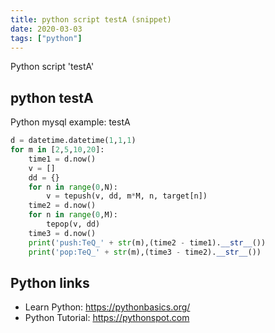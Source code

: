 ```yaml
---
title: python script testA (snippet)
date: 2020-03-03
tags: ["python"]
---
```

Python script 'testA'


## python testA

Python mysql example: testA

```python
d = datetime.datetime(1,1,1)
for m in [2,5,10,20]:
    time1 = d.now()
    v = []
    dd = {}
    for n in range(0,N):
        v = tepush(v, dd, m*M, n, target[n])
    time2 = d.now()
    for n in range(0,M):
        tepop(v, dd)
    time3 = d.now()
    print('push:TeQ_' + str(m),(time2 - time1).__str__())
    print('pop:TeQ_' + str(m),(time3 - time2).__str__())


```

## Python links

- Learn Python: https://pythonbasics.org/
- Python Tutorial: https://pythonspot.com

